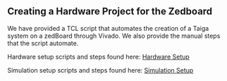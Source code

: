 Creating a Hardware Project for the Zedboard
-----------

We have provided a TCL script that automates the creation of a Taiga system on a zedBoard through Vivado.
We also provide the manual steps that the script automate.

Hardware setup scripts and steps found here:  [Hardware Setup](https://gitlab.com/sfu-rcl/taiga-project/-/wikis/Hardware-Setup)

Simulation setup scripts and steps found here: [Simulation Setup](https://gitlab.com/sfu-rcl/taiga-project/-/wikis/Simulation-Setup)


